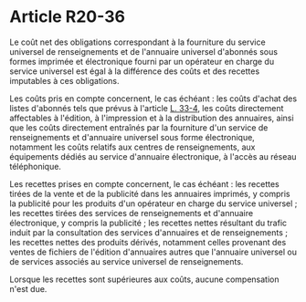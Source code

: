 # Article R20-36

 

Le coût net des obligations correspondant à la fourniture du service universel de renseignements et de l'annuaire universel d'abonnés sous formes imprimée et électronique fourni par un opérateur en charge du service universel est égal à la différence des coûts et des recettes imputables à ces obligations. 

Les coûts pris en compte concernent, le cas échéant : les coûts d'achat des listes d'abonnés tels que prévus à l'article [L. 33-4][1], les coûts directement affectables à l'édition, à l'impression et à la distribution des annuaires, ainsi que les coûts directement entraînés par la fourniture d'un service de renseignements et d'annuaire universel sous forme électronique, notamment les coûts relatifs aux centres de renseignements, aux équipements dédiés au service d'annuaire électronique, à l'accès au réseau téléphonique. 

Les recettes prises en compte concernent, le cas échéant : les recettes tirées de la vente et de la publicité dans les annuaires imprimés, y compris la publicité pour les produits d'un opérateur en charge du service universel ; les recettes tirées des services de renseignements et d'annuaire électronique, y compris la publicité ; les recettes nettes résultant du trafic induit par la consultation des services d'annuaires et de renseignements ; les recettes nettes des produits dérivés, notamment celles provenant des ventes de fichiers de l'édition d'annuaires autres que l'annuaire universel ou de services associés au service universel de renseignements. 

Lorsque les recettes sont supérieures aux coûts, aucune compensation n'est due.

 [1]: /affichCodeArticle.do?cidTexte=LEGITEXT000006070987&idArticle=LEGIARTI000006465761&dateTexte=&categorieLien=cid
